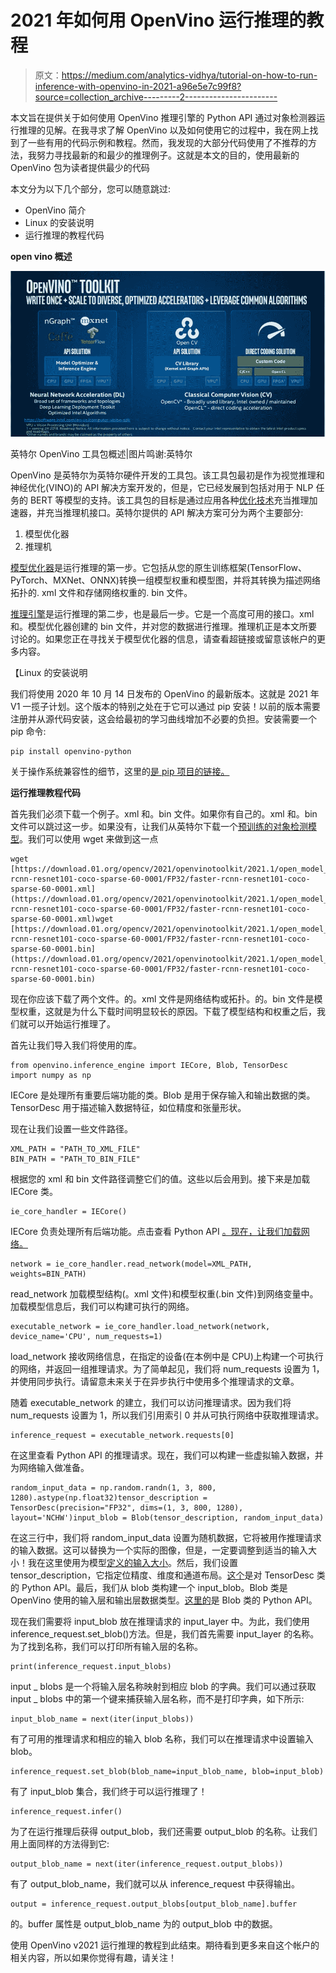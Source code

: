# 2021 年如何用 OpenVino 运行推理的教程

> 原文：<https://medium.com/analytics-vidhya/tutorial-on-how-to-run-inference-with-openvino-in-2021-a96e5e7c99f8?source=collection_archive---------2----------------------->

本文旨在提供关于如何使用 OpenVino 推理引擎的 Python API 通过对象检测器运行推理的见解。在我寻求了解 OpenVino 以及如何使用它的过程中，我在网上找到了一些有用的代码示例和教程。然而，我发现的大部分代码使用了不推荐的方法，我努力寻找最新的和最少的推理例子。这就是本文的目的，使用最新的 OpenVino 包为读者提供最少的代码

本文分为以下几个部分，您可以随意跳过:

*   OpenVino 简介
*   Linux 的安装说明
*   运行推理的教程代码

**open vino 概述**

![](img/db454d9e3b138fc2c9cacf681b1ca8c5.png)

英特尔 OpenVino 工具包概述|图片鸣谢:英特尔

OpenVino 是英特尔为英特尔硬件开发的工具包。该工具包最初是作为视觉推理和神经优化(VINO)的 API 解决方案开发的，但是，它已经发展到包括对用于 NLP 任务的 BERT 等模型的支持。该工具包的目标是通过应用各种[优化技术](https://docs.openvinotoolkit.org/latest/openvino_docs_MO_DG_prepare_model_Model_Optimization_Techniques.html)充当推理加速器，并充当推理机接口。英特尔提供的 API 解决方案可分为两个主要部分:

1.  模型优化器
2.  推理机

[模型优化器](https://docs.openvinotoolkit.org/latest/openvino_docs_MO_DG_Deep_Learning_Model_Optimizer_DevGuide.html)是运行推理的第一步。它包括从您的原生训练框架(TensorFlow、PyTorch、MXNet、ONNX)转换一组模型权重和模型图，并将其转换为描述网络拓扑的. xml 文件和存储网络权重的. bin 文件。

[推理引擎](https://docs.openvinotoolkit.org/latest/openvino_docs_IE_DG_Deep_Learning_Inference_Engine_DevGuide.html)是运行推理的第二步，也是最后一步。它是一个高度可用的接口。xml 和。模型优化器创建的 bin 文件，并对您的数据进行推理。推理机正是本文所要讨论的。如果您正在寻找关于模型优化器的信息，请查看超链接或留意该帐户的更多内容。

【Linux 的安装说明

我们将使用 2020 年 10 月 14 日发布的 OpenVino 的最新版本。这就是 2021 年 V1 一揽子计划。这个版本的特别之处在于它可以通过 pip 安装！以前的版本需要注册并从源代码安装，这会给最初的学习曲线增加不必要的负担。安装需要一个 pip 命令:

```
pip install openvino-python
```

关于操作系统兼容性的细节，这里的[是 pip 项目的链接。](https://pypi.org/project/openvino-python/)

**运行推理教程代码**

首先我们必须下载一个例子。xml 和。bin 文件。如果你有自己的。xml 和。bin 文件可以跳过这一步。如果没有，让我们从英特尔下载一个[预训练的对象检测模型](https://docs.openvinotoolkit.org/latest/omz_models_intel_faster_rcnn_resnet101_coco_sparse_60_0001_description_faster_rcnn_resnet101_coco_sparse_60_0001.html)。我们可以使用 wget 来做到这一点

```
wget [https://download.01.org/opencv/2021/openvinotoolkit/2021.1/open_model_zoo/models_bin/1/faster-rcnn-resnet101-coco-sparse-60-0001/FP32/faster-rcnn-resnet101-coco-sparse-60-0001.xml](https://download.01.org/opencv/2021/openvinotoolkit/2021.1/open_model_zoo/models_bin/1/faster-rcnn-resnet101-coco-sparse-60-0001/FP32/faster-rcnn-resnet101-coco-sparse-60-0001.xml)wget [https://download.01.org/opencv/2021/openvinotoolkit/2021.1/open_model_zoo/models_bin/1/faster-rcnn-resnet101-coco-sparse-60-0001/FP32/faster-rcnn-resnet101-coco-sparse-60-0001.bin](https://download.01.org/opencv/2021/openvinotoolkit/2021.1/open_model_zoo/models_bin/1/faster-rcnn-resnet101-coco-sparse-60-0001/FP32/faster-rcnn-resnet101-coco-sparse-60-0001.bin)
```

现在你应该下载了两个文件。的。xml 文件是网络结构或拓扑。的。bin 文件是模型权重，这就是为什么下载时间明显较长的原因。下载了模型结构和权重之后，我们就可以开始运行推理了。

首先让我们导入我们将使用的库。

```
from openvino.inference_engine import IECore, Blob, TensorDesc
import numpy as np
```

IECore 是处理所有重要后端功能的类。Blob 是用于保存输入和输出数据的类。TensorDesc 用于描述输入数据特征，如位精度和张量形状。

现在让我们设置一些文件路径。

```
XML_PATH = "PATH_TO_XML_FILE"
BIN_PATH = "PATH_TO_BIN_FILE"
```

根据您的 xml 和 bin 文件路径调整它们的值。这些以后会用到。接下来是加载 IECore 类。

```
ie_core_handler = IECore()
```

IECore 负责处理所有后端功能。点击查看 Python API [。现在，让我们加载网络。](https://docs.openvinotoolkit.org/2021.1/ie_python_api/classie__api_1_1IECore.html)

```
network = ie_core_handler.read_network(model=XML_PATH, weights=BIN_PATH)
```

read_network 加载模型结构(。xml 文件)和模型权重(.bin 文件)到网络变量中。加载模型信息后，我们可以构建可执行的网络。

```
executable_network = ie_core_handler.load_network(network, device_name='CPU', num_requests=1)
```

load_network 接收网络信息，在指定的设备(在本例中是 CPU)上构建一个可执行的网络，并返回一组推理请求。为了简单起见，我们将 num_requests 设置为 1，并使用同步执行。请留意未来关于在异步执行中使用多个推理请求的文章。

随着 executable_network 的建立，我们可以访问推理请求。因为我们将 num_requests 设置为 1，所以我们引用索引 0 并从可执行网络中获取推理请求。

```
inference_request = executable_network.requests[0]
```

在这里查看 Python API 的推理请求。现在，我们可以构建一些虚拟输入数据，并为网络输入做准备。

```
random_input_data = np.random.randn(1, 3, 800, 1280).astype(np.float32)tensor_description = TensorDesc(precision="FP32", dims=(1, 3, 800, 1280), layout='NCHW')input_blob = Blob(tensor_description, random_input_data)
```

在这三行中，我们将 random_input_data 设置为随机数据，它将被用作推理请求的输入数据。这可以替换为一个实际的图像，但是，一定要调整到适当的输入大小！我在这里使用为模型[定义的输入大小](https://docs.openvinotoolkit.org/latest/omz_models_intel_faster_rcnn_resnet101_coco_sparse_60_0001_description_faster_rcnn_resnet101_coco_sparse_60_0001.html)。然后，我们设置 tensor_description，它指定位精度、维度和通道布局。[这个](https://docs.openvinotoolkit.org/2021.1/ie_python_api/classie__api_1_1TensorDesc.html)是对 TensorDesc 类的 Python API。最后，我们从 blob 类构建一个 input_blob。Blob 类是 OpenVino 使用的输入层和输出层数据类型。[这里的](https://docs.openvinotoolkit.org/2021.1/ie_python_api/classie__api_1_1Blob.html)是 Blob 类的 Python API。

现在我们需要将 input_blob 放在推理请求的 input_layer 中。为此，我们使用 inference_request.set_blob()方法。但是，我们首先需要 input_layer 的名称。为了找到名称，我们可以打印所有输入层的名称。

```
print(inference_request.input_blobs)
```

input _ blobs 是一个将输入层名称映射到相应 blob 的字典。我们可以通过获取 input _ blobs 中的第一个键来捕获输入层名称，而不是打印字典，如下所示:

```
input_blob_name = next(iter(input_blobs))
```

有了可用的推理请求和相应的输入 blob 名称，我们可以在推理请求中设置输入 blob。

```
inference_request.set_blob(blob_name=input_blob_name, blob=input_blob)
```

有了 input_blob 集合，我们终于可以运行推理了！

```
inference_request.infer()
```

为了在运行推理后获得 output_blob，我们还需要 output_blob 的名称。让我们用上面同样的方法得到它:

```
output_blob_name = next(iter(inference_request.output_blobs))
```

有了 output_blob_name，我们就可以从 inference_request 中获得输出。

```
output = inference_request.output_blobs[output_blob_name].buffer
```

的。buffer 属性是 output_blob_name 为的 output_blob 中的数据。

使用 OpenVino v2021 运行推理的教程到此结束。期待看到更多来自这个帐户的相关内容，所以如果你觉得有趣，请关注！